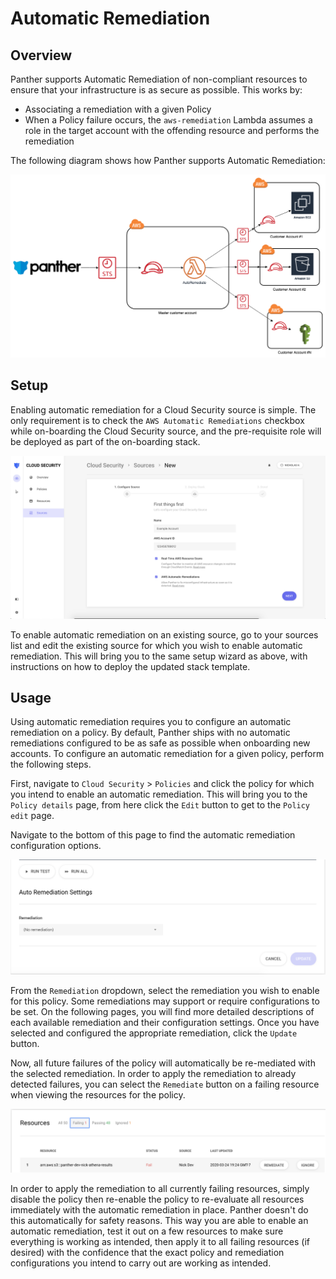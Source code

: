 # Automatic Remediation

## Overview

Panther supports Automatic Remediation of non-compliant resources to ensure that your infrastructure is as secure as possible. This works by:

- Associating a remediation with a given Policy
- When a Policy failure occurs, the `aws-remediation` Lambda assumes a role in the target account with the offending resource and performs the remediation

The following diagram shows how Panther supports Automatic Remediation:

![](../../.gitbook/assets/autoremediationmulticustomeraccount.png)

## Setup

Enabling automatic remediation for a Cloud Security source is simple. The only requirement is to check the `AWS Automatic Remediations` checkbox while on-boarding the Cloud Security source, and the pre-requisite role will be deployed as part of the on-boarding stack.

![](../../.gitbook/assets/enableRemediations.png)


To enable automatic remediation on an existing source, go to your sources list and edit the existing source for which you wish to enable automatic remediation. This will bring you to the same setup wizard as above, with instructions on how to deploy the updated stack template.

## Usage

Using automatic remediation requires you to configure an automatic remediation on a policy. By default, Panther ships with no automatic remediations configured to be as safe as possible when onboarding new accounts. To configure an automatic remediation for a given policy, perform the following steps.

First, navigate to `Cloud Security` > `Policies` and click the policy for which you intend to enable an automatic remediation. This will bring you to the `Policy details` page, from here click the `Edit` button to get to the `Policy edit` page.

Navigate to the bottom of this page to find the automatic remediation configuration options.

![](../../.gitbook/assets/automaticRemediationOptions.png)

From the `Remediation` dropdown, select the remediation you wish to enable for this policy. Some remediations may support or require configurations to be set. On the following pages, you will find more detailed descriptions of each available remediation and their configuration settings. Once you have selected and configured the appropriate remediation, click the `Update` button.

Now, all future failures of the policy will automatically be re-mediated with the selected remediation. In order to apply the remediation to already detected failures, you can select the `Remediate` button on a failing resource when viewing the resources for the policy.

![](../../.gitbook/assets/remediateButton.png)

In order to apply the remediation to all currently failing resources, simply disable the policy then re-enable the policy to re-evaluate all resources immediately with the automatic remediation in place. Panther doesn't do this automatically for safety reasons. This way you are able to enable an automatic remediation, test it out on a few resources to make sure everything is working as intended, then apply it to all failing resources (if desired) with the confidence that the exact policy and remediation configurations you intend to carry out are working as intended.
